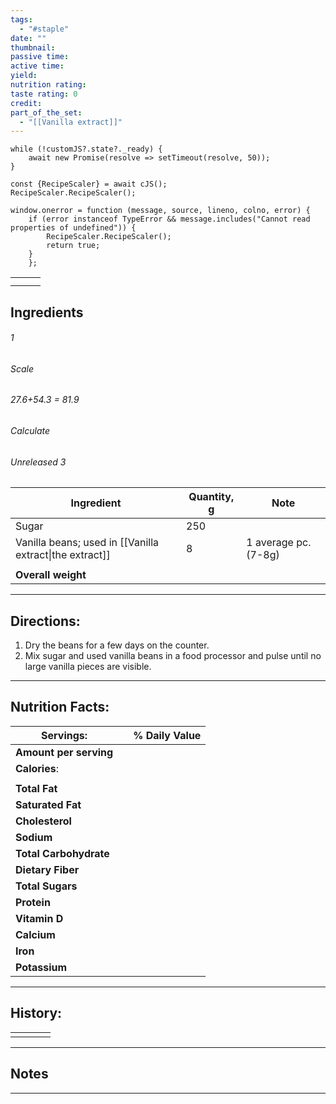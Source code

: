 ```yaml
---
tags:
  - "#staple"
date: ""
thumbnail: 
passive time: 
active time: 
yield: 
nutrition rating: 
taste rating: 0
credit: 
part_of_the_set:
  - "[[Vanilla extract]]"
---
```

```dataviewjs
while (!customJS?.state?._ready) { 
	await new Promise(resolve => setTimeout(resolve, 50)); 
} 

const {RecipeScaler} = await cJS();
RecipeScaler.RecipeScaler();

window.onerror = function (message, source, lineno, colno, error) {
	if (error instanceof TypeError && message.includes("Cannot read properties of undefined")) {
		RecipeScaler.RecipeScaler();
		return true;
	}
    };
```

|     |     |     |
| --- | --- | --- |
|     |     |     |
|     |     |     |

## Ingredients

###### 1
###### Scale
###### 27.6+54.3 = 81.9
###### Calculate
###### Unreleased 3

| Ingredient                                              | Quantity, g | Note                 |
| ------------------------------------------------------- | ----------- | -------------------- |
| Sugar                                                   | 250         |                      |
| Vanilla beans; used in [[Vanilla extract\|the extract]] | 8           | 1 average pc. (7-8g) |
|                                                         |             |                      |
| **Overall weight**                                      |             |                      |




---
## Directions:

1. Dry the beans for a few days on the counter.
2. Mix sugar and used vanilla beans in a food processor and pulse until no large vanilla pieces are visible.


---
## Nutrition Facts:

| **Servings:**          |       | % Daily Value |
| ---------------------- | ----- | ------------- |
| **Amount per serving** |       |               |
| **Calories**:          |       |               |
|                        |       |               |
| **Total Fat**          |       |               |
| **Saturated Fat**      |       |               |
| **Cholesterol**        |       |               |
| **Sodium**             |       |               |
| **Total Carbohydrate** |       |               |
| **Dietary Fiber**      |       |               |
| **Total Sugars**       |       |               |
| **Protein**            |       |               |
| **Vitamin D**          |       |               |
| **Calcium**            |       |               |
| **Iron**               |       |               |
| **Potassium**          |       |               |

---
## History:

|     |                   |                   |                   |
| --- | ----------------- | ----------------- | ----------------- |
|     |                   |                   |                   |


---
## Notes


>

---



